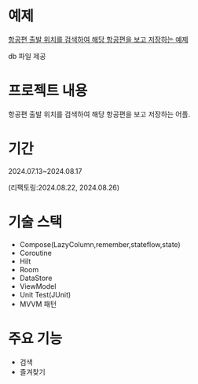 # 예제
[항공편 출발 위치를 검색하여 해당 항공편을 보고 저장하는 예제](https://developer.android.com/codelabs/basic-android-kotlin-compose-flight-search?hl=ko&continue=https%3A%2F%2Fdeveloper.android.com%2Fcourses%2Fpathways%2Fandroid-basics-compose-unit-6-pathway-3%3Fhl%3Dko%23codelab-https%3A%2F%2Fdeveloper.android.com%2Fcodelabs%2Fbasic-android-kotlin-compose-flight-search#0)

db 파일 제공
# 프로젝트 내용
항공편 출발 위치를 검색하여 해당 항공편을 보고 저장하는 어플.
# 기간
2024.07.13~2024.08.17

(리팩토링:2024.08.22, 2024.08.26)
# 기술 스택
- Compose(LazyColumn,remember,stateflow,state)
- Coroutine
- Hilt
- Room
- DataStore
- ViewModel
- Unit Test(JUnit)
- MVVM 패턴 
# 주요 기능
- 검색
- 즐겨찾기
